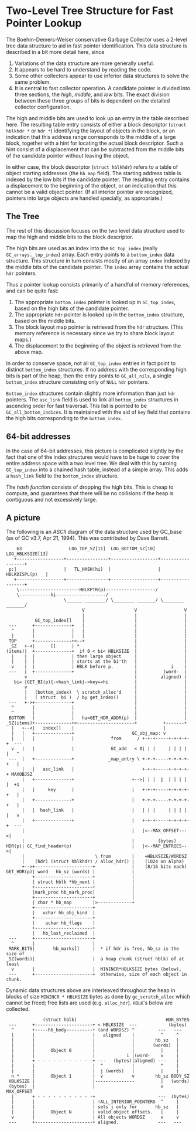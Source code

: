 # Two-Level Tree Structure for Fast Pointer Lookup

The Boehm-Demers-Weiser conservative Garbage Collector uses a 2-level tree
data structure to aid in fast pointer identification. This data structure
is described in a bit more detail here, since

  1. Variations of the data structure are more generally useful.
  2. It appears to be hard to understand by reading the code.
  3. Some other collectors appear to use inferior data structures to solve the
  same problem.
  4. It is central to fast collector operation.  A candidate pointer
  is divided into three sections, the _high_, _middle_, and _low_ bits. The
  exact division between these three groups of bits is dependent on the
  detailed collector configuration.

The high and middle bits are used to look up an entry in the table described
here. The resulting table entry consists of either a block descriptor
(`struct hblkhdr *` or `hdr *`) identifying the layout of objects in the
block, or an indication that this address range corresponds to the middle of
a large block, together with a hint for locating the actual block descriptor.
Such a hint consist of a displacement that can be subtracted from the middle
bits of the candidate pointer without leaving the object.

In either case, the block descriptor (`struct hblkhdr`) refers to a table
of object starting addresses (the `hb_map` field). The starting address table
is indexed by the low bits if the candidate pointer. The resulting entry
contains a displacement to the beginning of the object, or an indication that
this cannot be a valid object pointer. (If all interior pointer are
recognized, pointers into large objects are handled specially,
as appropriate.)

## The Tree

The rest of this discussion focuses on the two level data structure used
to map the high and middle bits to the block descriptor.

The high bits are used as an index into the `GC_top_index` (really
`GC_arrays._top_index`) array. Each entry points to a `bottom_index` data
structure. This structure in turn consists mostly of an array `index` indexed
by the middle bits of the candidate pointer. The `index` array contains the
actual `hdr` pointers.

Thus a pointer lookup consists primarily of a handful of memory references,
and can be quite fast:

  1. The appropriate `bottom_index` pointer is looked up in `GC_top_index`,
  based on the high bits of the candidate pointer.
  2. The appropriate `hdr` pointer is looked up in the `bottom_index`
  structure, based on the middle bits.
  3. The block layout map pointer is retrieved from the `hdr` structure. (This
  memory reference is necessary since we try to share block layout maps.)
  4. The displacement to the beginning of the object is retrieved from the
  above map.

In order to conserve space, not all `GC_top_index` entries in fact point
to distinct `bottom_index` structures. If no address with the corresponding
high bits is part of the heap, then the entry points to `GC_all_nils`,
a single `bottom_index` structure consisting only of `NULL` `hdr` pointers.

`Bottom_index` structures contain slightly more information than just `hdr`
pointers. The `asc_link` field is used to link all `bottom_index` structures
in ascending order for fast traversal. This list is pointed to be
`GC_all_bottom_indices`. It is maintained with the aid of `key` field that
contains the high bits corresponding to the `bottom_index`.

## 64-bit addresses

In the case of 64-bit addresses, this picture is complicated slightly by the
fact that one of the index structures would have to be huge to cover the
entire address space with a two level tree. We deal with this by turning
`GC_top_index` into a chained hash table, instead of a simple array. This adds
a `hash_link` field to the `bottom_index` structure.

The _hash function_ consists of dropping the high bits. This is cheap
to compute, and guarantees that there will be no collisions if the heap
is contiguous and not excessively large.

## A picture

The following is an _ASCII_ diagram of the data structure used by GC_base (as
of GC v3.7, Apr 21, 1994). This was contributed by Dave Barrett.


        63                  LOG_TOP_SZ[11]  LOG_BOTTOM_SZ[10]   LOG_HBLKSIZE[13]
       +------------------+----------------+------------------+------------------+
     p:|                  |   TL_HASH(hi)  |                  |   HBLKDISPL(p)   |
       +------------------+----------------+------------------+------------------+
        \-----------------------HBLKPTR(p)-------------------/
        \------------hi-------------------/
                          \______ ________/ \________ _______/ \________ _______/
                                 V                   V                  V
                                 |                   |                  |
               GC_top_index[]    |                   |                  |
     ---      +--------------+   |                   |                  |
      ^       |              |   |                   |                  |
      |       |              |   |                   |                  |
     TOP      +--------------+<--+                   |                  |
     _SZ   +-<|      []      | *                     |                  |
    (items)|  +--------------+  if 0 < bi< HBLKSIZE  |                  |
      |    |  |              | then large object     |                  |
      |    |  |              | starts at the bi'th   |                  |
      v    |  |              | HBLK before p.        |             i    |
     ---   |  +--------------+                       |          (word-  |
           v                                         |         aligned) |
       bi= |GET_BI(p){->hash_link}->key==hi          |                  |
           v                                         |                  |
           |   (bottom_index)  \ scratch_alloc'd     |                  |
           |   ( struct  bi )  / by get_index()      |                  |
     ---   +->+--------------+                       |                  |
      ^       |              |                       |                  |
      ^       |              |                       |                  |
     BOTTOM   |              |   ha=GET_HDR_ADDR(p)  |                  |
    _SZ(items)+--------------+<----------------------+          +-------+
      |   +--<|   index[]    |                                  |
      |   |   +--------------+                      GC_obj_map: v
      |   |   |              |              from      / +-+-+-----+-+-+-+-+  ---
      v   |   |              |              GC_add   < 0| | |     | | | | |   ^
     ---  |   +--------------+             _map_entry \ +-+-+-----+-+-+-+-+   |
          |   |   asc_link   |                          +-+-+-----+-+-+-+-+ MAXOBJSZ
          |   +--------------+                      +-->| | |  j  | | | | |  +1
          |   |     key      |                      |   +-+-+-----+-+-+-+-+   |
          |   +--------------+                      |   +-+-+-----+-+-+-+-+   |
          |   |  hash_link   |                      |   | | |     | | | | |   v
          |   +--------------+                      |   +-+-+-----+-+-+-+-+  ---
          |                                         |   |<--MAX_OFFSET--->|
          |                                         |         (bytes)
    HDR(p)| GC_find_header(p)                       |   |<--MAP_ENTRIES-->|
          |                           \ from        |    =HBLKSIZE/WORDSZ
          |    (hdr) (struct hblkhdr) / alloc_hdr() |    (1024 on Alpha)
          +-->+----------------------+              |    (8/16 bits each)
    GET_HDR(p)| word   hb_sz (words) |              |
              +----------------------+              |
              | struct hblk *hb_next |              |
              +----------------------+              |
              |mark_proc hb_mark_proc|              |
              +----------------------+              |
              | char * hb_map        |>-------------+
              +----------------------+
              |   uchar hb_obj_kind  |
              +----------------------+
              |    uchar hb_flags    |
              +----------------------+
              |   hb_last_reclaimed  |
     ---      +----------------------+
      ^       |                      |
     MARK_BITS|       hb_marks[]     |  * if hdr is free, hb_sz is the size of
    _SZ(words)|                      |  a heap chunk (struct hblk) of at least
      v       |                      |  MININCR*HBLKSIZE bytes (below),
     ---      +----------------------+  otherwise, size of each object in chunk.


Dynamic data structures above are interleaved throughout the heap in blocks
of size `MININCR * HBLKSIZE` bytes as done by `gc_scratch_alloc` which cannot
be freed; free lists are used (e.g. `alloc_hdr`). `HBLK`'s below are
collected.


                  (struct hblk)                                  HDR_BYTES
     ---      +----------------------+ < HBLKSIZE  ---            (bytes)
      ^       +-----hb_body----------+ (and WORDSZ) ^         ---   ---
      |       |                      |   aligned    |          ^     ^
      |       |                      |              |        hb_sz   |
      |       |                      |              |       (words)  |
      |       |      Object 0        |              |          |     |
      |       |                      |            i |(word-    v     |
      |       + - - - - - - - - - - -+ ---   (bytes)|aligned) ---    |
      |       |                      |  ^           |          ^     |
      |       |                      |  j (words)   |          |     |
      n *     |      Object 1        |  v           v        hb_sz BODY_SZ
     HBLKSIZE |                      |---------------          |   (words)
     (bytes)  |                      |                         v   MAX_OFFSET
      |       + - - - - - - - - - - -+                        ---  (bytes)
      |       |                      | !ALL_INTERIOR_POINTERS  ^     |
      |       |                      | sets j only for       hb_sz   |
      |       |      Object N        | valid object offsets.   |     |
      v       |                      | All objects WORDSZ      v     v
     ---      +----------------------+ aligned.               ---   ---
